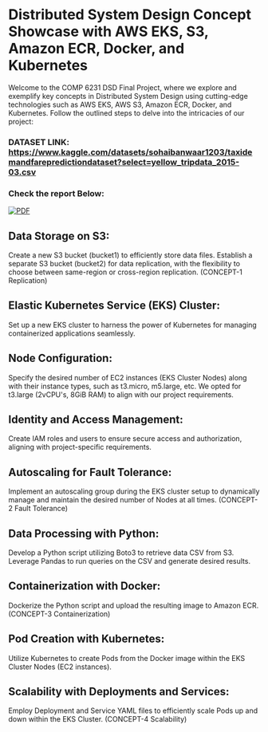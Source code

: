 # Distributed System Design Concept Showcase with AWS EKS, S3, Amazon ECR, Docker, and Kubernetes
Welcome to the COMP 6231 DSD Final Project, where we explore and exemplify key concepts in Distributed System Design using cutting-edge technologies such as AWS EKS, AWS S3, Amazon ECR, Docker, and Kubernetes. Follow the outlined steps to delve into the intricacies of our project:
### DATASET LINK: https://www.kaggle.com/datasets/sohaibanwaar1203/taxidemandfarepredictiondataset?select=yellow_tripdata_2015-03.csv
### Check the report Below:
[![PDF](https://img.shields.io/badge/View%20PDF-Taxi_Demand_Fare_Report-blue)](https://github.com/JSM2512/Distributed_System_Design_Final_Project/blob/main/Taxi_Demand_Fare_Report.pdf)

## Data Storage on S3:

Create a new S3 bucket (bucket1) to efficiently store data files.
Establish a separate S3 bucket (bucket2) for data replication, with the flexibility to choose between same-region or cross-region replication. (CONCEPT-1 Replication)
## Elastic Kubernetes Service (EKS) Cluster:

Set up a new EKS cluster to harness the power of Kubernetes for managing containerized applications seamlessly.
## Node Configuration:

Specify the desired number of EC2 instances (EKS Cluster Nodes) along with their instance types, such as t3.micro, m5.large, etc. We opted for t3.large (2vCPU's, 8GiB RAM) to align with our project requirements.
## Identity and Access Management:

Create IAM roles and users to ensure secure access and authorization, aligning with project-specific requirements.
## Autoscaling for Fault Tolerance:

Implement an autoscaling group during the EKS cluster setup to dynamically manage and maintain the desired number of Nodes at all times. (CONCEPT-2 Fault Tolerance)
## Data Processing with Python:

Develop a Python script utilizing Boto3 to retrieve data CSV from S3.
Leverage Pandas to run queries on the CSV and generate desired results.
## Containerization with Docker:

Dockerize the Python script and upload the resulting image to Amazon ECR. (CONCEPT-3 Containerization)
## Pod Creation with Kubernetes:

Utilize Kubernetes to create Pods from the Docker image within the EKS Cluster Nodes (EC2 instances).
## Scalability with Deployments and Services:

Employ Deployment and Service YAML files to efficiently scale Pods up and down within the EKS Cluster. (CONCEPT-4 Scalability)
